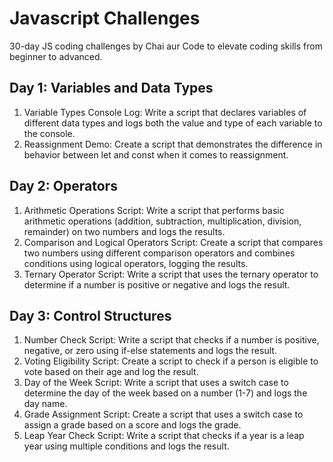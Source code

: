 # Javascript Challenges
30-day JS coding challenges by Chai aur Code to elevate coding skills from beginner to advanced.

## Day 1: Variables and Data Types
1. Variable Types Console Log: Write a script that declares variables of different data types and logs both the value and type of each variable to the console.
2. Reassignment Demo: Create a script that demonstrates the difference in behavior between let and const when it comes to reassignment.

## Day 2: Operators
1. Arithmetic Operations Script: Write a script that performs basic arithmetic operations (addition, subtraction, multiplication, division, remainder) on two numbers and logs the results.
2. Comparison and Logical Operators Script: Create a script that compares two numbers using different comparison operators and combines conditions using logical operators, logging the results.
3. Ternary Operator Script: Write a script that uses the ternary operator to determine if a number is positive or negative and logs the result.


## Day 3: Control Structures
1. Number Check Script: Write a script that checks if a number is positive, negative, or zero using if-else statements and logs the result.
2. Voting Eligibility Script: Create a script to check if a person is eligible to vote based on their age and log the result.
3. Day of the Week Script: Write a script that uses a switch case to determine the day of the week based on a number (1-7) and logs the day name.
4. Grade Assignment Script: Create a script that uses a switch case to assign a grade based on a score and logs the grade.
5. Leap Year Check Script: Write a script that checks if a year is a leap year using multiple conditions and logs the result.

